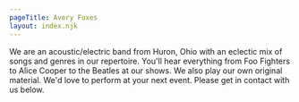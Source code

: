 ```yaml
---
pageTitle: Avery Foxes
layout: index.njk
---
```

We are an acoustic/electric band from Huron, Ohio with an eclectic mix of songs and genres in our repertoire.
You'll hear everything from Foo Fighters to Alice Cooper to the Beatles at our shows.
We also play our own original material.
We'd love to perform at your next event.
Please get in contact with us below.